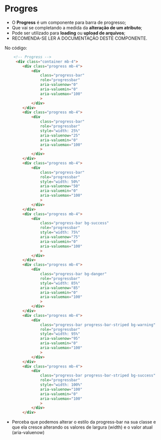 # Progres
- O **Progress** é um componente para barra de progresso;
- Que vai se completando a medida da **alteração de um atributo**;
- Pode ser utilizado para **loading** ou **upload de arquivos**;
- RECOMENDA-SE  LER  A DOCUMENTAÇÃO DESTE COMPONENTE.

No código:
~~~html
    <!-- Progress -->
     <div class="container mb-4">
        <div class="progress mb-4">
            <div 
                class="progress-bar" 
                role="progressbar" 
                aria-valuenow="0" 
                aria-valuemin="0" 
                aria-valuemax="100"
                >
            </div>
        </div>
        <div class="progress mb-4">
            <div 
                class="progress-bar" 
                role="progressbar" 
                style="width: 25%"
                aria-valuenow="25" 
                aria-valuemin="0" 
                aria-valuemax="100"
                >
            </div>
        </div>
        <div class="progress mb-4">
            <div 
                class="progress-bar" 
                role="progressbar" 
                style="width: 50%"
                aria-valuenow="50" 
                aria-valuemin="0" 
                aria-valuemax="100"
                >
            </div>
        </div>
        <div class="progress mb-4">
            <div 
                class="progress-bar bg-success" 
                role="progressbar" 
                style="width: 75%"
                aria-valuenow="75" 
                aria-valuemin="0" 
                aria-valuemax="100"
                >
            </div>
        </div>
        <div class="progress mb-4">
            <div 
                class="progress-bar bg-danger" 
                role="progressbar" 
                style="width: 85%"
                aria-valuenow="85" 
                aria-valuemin="0" 
                aria-valuemax="100"
                >
            </div>
        </div>
        <div class="progress mb-4">
            <div 
                class="progress-bar progress-bar-striped bg-warning" 
                role="progressbar" 
                style="width: 95%"
                aria-valuenow="95" 
                aria-valuemin="0" 
                aria-valuemax="100"
                >
            </div>
        </div>
        <div class="progress mb-4">
            <div 
                class="progress-bar progress-bar-striped bg-success" 
                role="progressbar" 
                style="width: 100%"
                aria-valuenow="100"
                aria-valuemin="0" 
                aria-valuemax="100"
                >
            </div>
        </div>
~~~
- Perceba que podemos alterar o estilo da progress-bar na sua classe e que ela cresce alterando os valores de largura (width) e o valor atual (aria-valuenow)